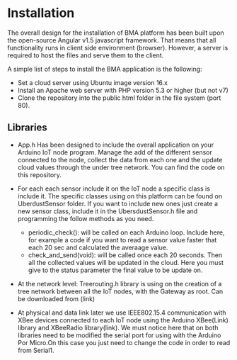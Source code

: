 # Installation

The overall design for the installation of BMA platform has been built upon the open-source Angular v1.5 javascript
framework. That means that all functionality runs in client side environment (browser).
However, a server is required to host the files and serve them to the client.

A simple list of steps to install the BMA application is the following:
-  Set a cloud server using Ubuntu image version 16.x
-  Install an Apache web server with PHP version 5.3 or higher (but not v7)
-  Clone the repository into the public html folder in the file system (port 80).


Libraries
---------
- App.h Has been designed to include the overall application on your Arduino IoT node program. Manage the add of the different sensor connected to the node, collect the data from each one and the update cloud values through the under tree network. You can find the code on this repository.
- For each each sensor include it on the IoT node a specific class is include it. The specific classes using on this platform can be found on UberdustSensor folder. If you want to include new ones just create a new sensor class, include it in the UbersdustSensor.h file and programming the follow methods as you need.
	-	periodic_check(): will be called on each Arduino loop. Include here, for example a code if you want to read a sensor value faster that each 20 sec and calculated the averaage value.
	-	check_and_send(void): will be called once each 20 seconds. Then all the collected values will be updated in the cloud. Here you must give to the status parameter the final value to be update on.

- At the network level: Treerouting.h library is using on the creation of a tree network between all the IoT nodes, with the Gateway as root. Can be downloaded from (link)
- At physical and data link later we use IEEE802.15.4 communication with XBee devices connected to each IoT node using the Arduino XBee(Link) library and XBeeRadio library(link). We must notice here that on both libraries need to be modified the serial port for using with the Arduino Por Micro.On this case you just need to change the code in order to read from Serial1.





